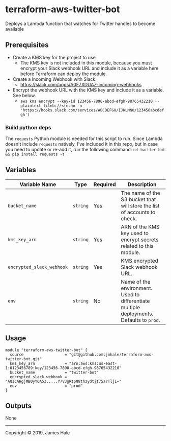 # terraform-aws-twitter-bot

Deploys a Lambda function that watches for Twitter handles to become available

## Prerequisites
- Create a KMS key for the project to use
  - The KMS key is not included in this module, because you must encrypt your Slack webhook URL and include it as a variable here before Terraform can deploy the module.
- Create a Incoming Webhook with Slack.
  - https://slack.com/apps/A0F7XDUAZ-incoming-webhooks
- Encrypt the webhook URL with the KMS key and include it as a variable. See below.
  - `aws kms encrypt --key-id 123456-7890-abcd-efgh-98765432210 --plaintext fileb://<(echo -n 'https://hooks.slack.com/services/ABCDEFGH/IJKLMNO/123456abcdefgh')`

### Build python deps
The `requests` Python module is needed for this script to run. Since Lambda doesn't include `requests` natively, I've included it in this repo, but in case you need to update or re-add it, run the following command:
`cd twitter-bot && pip install requests -t .`

## Variables
| Variable Name | Type | Required |Description |
|---------------|-------------|-------------|-------------|
|`bucket_name`|`string`|Yes|The name of the S3 bucket that will store the list of accounts to check.|
|`kms_key_arn`|`string`|Yes|ARN of the KMS key used to encrypt secrets related to this module.|
|`encrypted_slack_webhook`|`string`|Yes|KMS encrypted Slack webhook URL.|
|`env`|`string`|No|Name of the environment. Used to differentiate multiple deployments. Defaults to `prod`.|


## Usage

```
module "terraform-aws-twitter-bot" {
  source                  = "git@github.com:jmhale/terraform-aws-twitter-bot.git"
  kms_key_arn             = "arn:aws:kms:us-east-1:0123456789:key/123456-7890-abcd-efgh-98765432210"
  bucket_name             = "twitter-bot"
  encrypted_slack_webhook = "AQICAHgjMB0yYOA53.....Y7VJgRtp08thzydtjt75arTljI="
  env                     = "prod"
}

```
## Outputs
None


---
Copyright © 2019, James Hale
